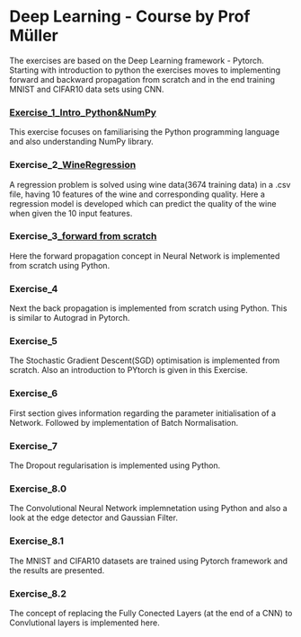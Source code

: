 # Deep Learning - Course by Prof Müller
The exercises are based on the Deep Learning framework - Pytorch. Starting with introduction to python the exercises moves to implementing forward and backward propagation from scratch and in the end training MNIST and CIFAR10 data sets using CNN.

### [Exercise_1_Intro_Python&NumPy](https://github.com/anish-pratheepkumar/GitDeepLearningStudy/tree/master/DeepLearningCourse-Uni/Exercise_1_Intro_Python%26NumPy)

This exercise focuses on familiarising the Python programming language and also understanding NumPy library.

### Exercise_2[_WineRegression](https://github.com/anish-pratheepkumar/GitDeepLearningStudy/tree/master/DeepLearningCourse-Uni/Exercise_2_WineRegression)

A regression problem is solved using wine data(3674 training data) in a .csv file, having 10 features of the wine and corresponding quality. Here a regression model is developed which can predict the quality of the wine when given the 10 input features.

### Exercise_3[_forward from scratch](https://github.com/anish-pratheepkumar/GitDeepLearningStudy/tree/master/DeepLearningCourse-Uni/Exercise_3_forward%20from%20scratch)

Here the forward propagation concept in Neural Network is implemented from scratch using Python.

### Exercise_4

Next the back propagation is implemented from scratch using Python. This is similar to Autograd in Pytorch.

### Exercise_5

The Stochastic Gradient Descent(SGD) optimisation is implemented from scratch. Also an introduction to PYtorch is given in this Exercise.

### Exercise_6

First section gives information regarding the parameter initialisation of a Network. Followed by implementation of Batch Normalisation.

### Exercise_7

The Dropout regularisation is implemented using Python.

### Exercise_8.0

The Convolutional Neural Network implemnetation using Python and also a look at the edge detector and Gaussian Filter.

### Exercise_8.1

The MNIST and CIFAR10 datasets are trained using Pytorch framework and the results are presented.

### Exercise_8.2

The concept of replacing the Fully Conected Layers (at the end of a CNN) to  Convlutional layers is implemented here. 





